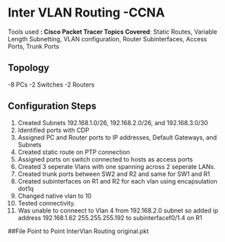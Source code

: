 # Inter VLAN Routing -CCNA 

Tools used **: Cisco Packet Tracer
Topics Covered**: Static Routes, Variable Length Subnetting, VLAN configuration, Router Subinterfaces, Access Ports, Trunk Ports


## Topology
-8 PCs
-2 Switches
-2 Routers

## Configuration Steps
1. Created Subnets 192.168.1.0/26, 192.168.2.0/26, and 192.168.3.0/30
2. Identified ports with CDP
3. Assigned PC and Router ports to IP addresses, Default Gateways, and Subnets
4. Created static route on PTP connection
5. Assigned ports on switch connected to hosts as access ports
6. Created 3 seperate Vlans with one spanning across 2 seperate LANs.
7. Created trunk ports between SW2 and R2 and same for SW1 and R1
8. Created subinterfaces on R1 and R2 for each vlan using encapsulation dot1q
9. Changed native vlan to 10
10. Tested connectivity.
11. Was unable to conneect to Vlan 4 from 192.168.2.0 subnet so added ip address 192.168.1.62 255.255.255.192 to subinterfacef0/1.4 on R1

##File Point to Point InterVlan Routing original.pkt


